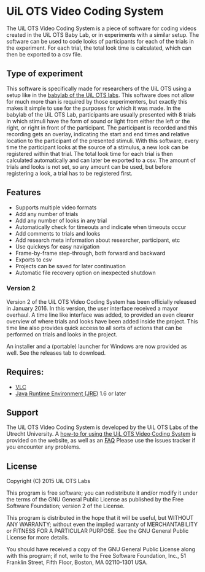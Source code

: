 # UiL OTS Video Coding System
The UiL OTS Video Coding System is a piece of software for coding videos created in the UiL OTS Baby Lab, or in experiments with a similar setup. The software can be used to code looks of participants for each of the trials in the experiment. For each trial, the total look time is calculated, which can then be exported to a csv file.

## Type of experiment
This software is specifically made for researchers of the UiL OTS using a setup like in the [babylab of the UiL OTS labs](http://uilots-labs.wp.hum.uu.nl/facilities/baby-lab/). This software does not allow for much more than is required by those experimenters, but exactly this makes it simple to use for the purposes for which it was made. 
In the babylab of the UiL OTS Lab, participants are usually presented with 8 trials in which stimuli have the form of sound or light from either the left or the right, or right in front of the participant. The participant is recorded and this recording gets an overlay, indicating the start and end times and relative location to the participant of the presented stimuli.
With this software, every time the participant looks at the source of a stimulus, a new look can be registered within that trial. The total look time for each trial is then calculated automatically and can later be exported to a csv.
The amount of trials and looks is not set, so any amount can be used, but before registering a look, a trial has to be registered first.

## Features
* Supports multiple video formats
* Add any number of trials
* Add any number of looks in any trial
* Automatically check for timeouts and indicate when timeouts occur
* Add comments to trials and looks
* Add research meta information about researcher, participant, etc
* Use quickeys for easy navigation
* Frame-by-frame step-through, both forward and backward
* Exports to csv
* Projects can be saved for later continuation
* Automatic file recovery option on inexpected shutdown

### Version 2
Version 2 of the UiL OTS Video Coding System has been officially released in January 2016. In this version, the user interface received a mayor overhaul. A time line like interface was added, to provided an even clearer overview of where trials and looks have been added inside the project. This time line also provides quick access to all sorts of actions that can be performed on trials and looks in the project.

An installer and a (portable) launcher for Windows are now provided as well. See the releases tab to download.

## Requires:
 * [VLC](http://www.videolan.org/vlc/)
 * [Java Runtime Environment (JRE)](https://www.java.com/en/download/) 1.6 or later

## Support
The UiL OTS Video Coding System is developed by the UiL OTS Labs of the Utrecht University. A [how-to for using the UiL OTS Video Coding System](http://uilots-labs.wp.hum.uu.nl/how-to/how-to-recode-videos-offline-in-the-babylab/) is provided on the website, as well as an [FAQ](http://uilots-labs.wp.hum.uu.nl/how-to/faq-troubleshooting-uil-ots-video-coding-system/)
Please use the issues tracker if you encounter any problems.

## License
Copyright (C) 2015 UiL OTS Labs

This program is free software; you can redistribute it and/or modify
it under the terms of the GNU General Public License as published by
the Free Software Foundation; version 2 of the License.

This program is distributed in the hope that it will be useful,
but WITHOUT ANY WARRANTY; without even the implied warranty of
MERCHANTABILITY or FITNESS FOR A PARTICULAR PURPOSE.  See the
GNU General Public License for more details.

You should have received a copy of the GNU General Public License along
with this program; if not, write to the Free Software Foundation, Inc.,
51 Franklin Street, Fifth Floor, Boston, MA 02110-1301 USA.
